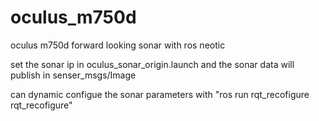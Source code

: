 # oculus_m750d
 oculus m750d forward looking sonar with ros neotic
 
 set the sonar ip in oculus_sonar_origin.launch and the sonar data will publish in senser_msgs/Image
 
 can dynamic configue the sonar parameters with "ros run rqt_recofigure rqt_recofigure"
